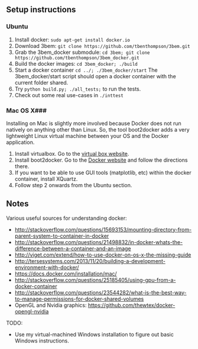 
## Setup instructions ##
### Ubuntu ###
1. Install docker: `sudo apt-get install docker.io`
2. Download 3bem: `git clone https://github.com/tbenthompson/3bem.git`
3. Grab the 3bem_docker submodule: `cd 3bem; git clone https://github.com/tbenthompson/3bem_docker.git`
4. Build the docker images: `cd 3bem_docker; ./build`
5. Start a docker container `cd ../; ./3bem_docker/start` The 3bem_docker/start script should open a docker container with the current folder shared. 
6. Try `python build.py; ./all_tests;` to run the tests.
7. Check out some real use-cases in `./inttest`

### Mac OS X###
Installing on Mac is slightly more involved because Docker does not run natively on anything other than Linux. So, the tool boot2docker adds a very lightweight Linux virtual machine between your OS and the Docker application.

1. Install virtualbox. Go to the [virtual box website](http://virtualbox.org/).
2. Install boot2docker. Go to the [Docker website](https://docs.docker.com/installation/mac/) and follow the directions there.
3. If you want to be able to use GUI tools (matplotlib, etc) within the docker container, install XQuartz.
4. Follow step 2 onwards from the Ubuntu section.

## Notes ##

Various useful sources for understanding docker:
* http://stackoverflow.com/questions/15693153/mounting-directory-from-parent-system-to-container-in-docker
* http://stackoverflow.com/questions/21498832/in-docker-whats-the-difference-between-a-container-and-an-image
* http://viget.com/extend/how-to-use-docker-on-os-x-the-missing-guide
* http://tersesystems.com/2013/11/20/building-a-development-environment-with-docker/
* https://docs.docker.com/installation/mac/
* http://stackoverflow.com/questions/25185405/using-gpu-from-a-docker-container
* http://stackoverflow.com/questions/23544282/what-is-the-best-way-to-manage-permissions-for-docker-shared-volumes
* OpenGL and Nvidia graphics: https://github.com/thewtex/docker-opengl-nvidia

TODO: 
* Use my virtual-machined Windows installation to figure out basic Windows instructions.
